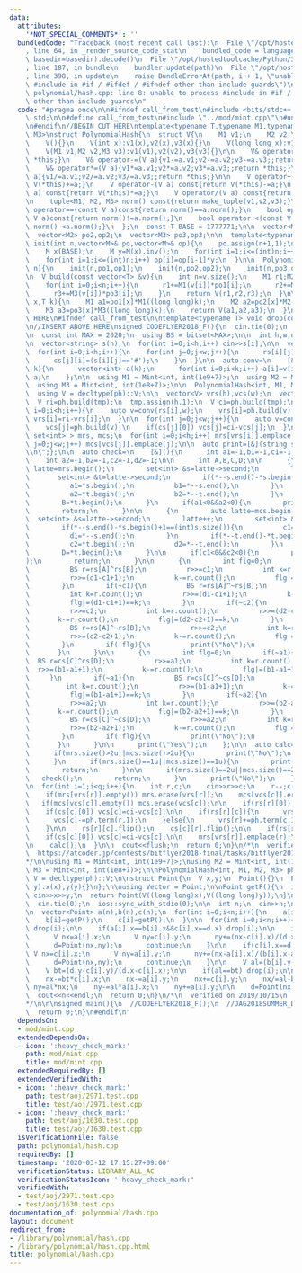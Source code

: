 ```yaml
---
data:
  attributes:
    '*NOT_SPECIAL_COMMENTS*': ''
  bundledCode: "Traceback (most recent call last):\n  File \"/opt/hostedtoolcache/Python/3.8.5/x64/lib/python3.8/site-packages/onlinejudge_verify/documentation/build.py\"\
    , line 64, in _render_source_code_stat\n    bundled_code = language.bundle(stat.path,\
    \ basedir=basedir).decode()\n  File \"/opt/hostedtoolcache/Python/3.8.5/x64/lib/python3.8/site-packages/onlinejudge_verify/languages/cplusplus.py\"\
    , line 187, in bundle\n    bundler.update(path)\n  File \"/opt/hostedtoolcache/Python/3.8.5/x64/lib/python3.8/site-packages/onlinejudge_verify/languages/cplusplus_bundle.py\"\
    , line 398, in update\n    raise BundleErrorAt(path, i + 1, \"unable to process\
    \ #include in #if / #ifdef / #ifndef other than include guards\")\nonlinejudge_verify.languages.cplusplus_bundle.BundleErrorAt:\
    \ polynomial/hash.cpp: line 8: unable to process #include in #if / #ifdef / #ifndef\
    \ other than include guards\n"
  code: "#pragma once\n\n#ifndef call_from_test\n#include <bits/stdc++.h>\nusing namespace\
    \ std;\n\n#define call_from_test\n#include \"../mod/mint.cpp\"\n#undef call_from_test\n\
    \n#endif\n//BEGIN CUT HERE\ntemplate<typename T,typename M1,typename M2,typename\
    \ M3>\nstruct PolynomialHash{\n  struct V{\n    M1 v1;\n    M2 v2;\n    M3 v3;\n\
    \    V(){}\n    V(int x):v1(x),v2(x),v3(x){}\n    V(long long x):v1(x),v2(x),v3(x){}\n\
    \    V(M1 v1,M2 v2,M3 v3):v1(v1),v2(v2),v3(v3){}\n\n    V& operator+=(V a){v1+=a.v1;v2+=a.v2;v3+=a.v3;;return\
    \ *this;}\n    V& operator-=(V a){v1-=a.v1;v2-=a.v2;v3-=a.v3;;return *this;}\n\
    \    V& operator*=(V a){v1*=a.v1;v2*=a.v2;v3*=a.v3;;return *this;}\n    V& operator/=(V\
    \ a){v1/=a.v1;v2/=a.v2;v3/=a.v3;;return *this;}\n\n    V operator+(V a) const{return\
    \ V(*this)+=a;}\n    V operator-(V a) const{return V(*this)-=a;}\n    V operator*(V\
    \ a) const{return V(*this)*=a;}\n    V operator/(V a) const{return V(*this)/=a;}\n\
    \n    tuple<M1, M2, M3> norm() const{return make_tuple(v1,v2,v3);}\n\n    bool\
    \ operator==(const V a)const{return norm()==a.norm();}\n    bool operator!=(const\
    \ V a)const{return norm()!=a.norm();}\n    bool operator <(const V a)const{return\
    \ norm() <a.norm();}\n  };\n  const T BASE = 1777771;\n\n  vector<M1> po1,op1;\n\
    \  vector<M2> po2,op2;\n  vector<M3> po3,op3;\n\n  template<typename M>\n  void\
    \ init(int n,vector<M>& po,vector<M>& op){\n    po.assign(n+1,1);\n    op.assign(n+1,1);\n\
    \    M x(BASE);\n    M y=M(x).inv();\n    for(int i=1;i<=(int)n;i++) po[i]=po[i-1]*x;\n\
    \    for(int i=1;i<=(int)n;i++) op[i]=op[i-1]*y;\n  }\n\n  PolynomialHash(size_t\
    \ n){\n    init(n,po1,op1);\n    init(n,po2,op2);\n    init(n,po3,op3);\n  }\n\
    \n  V build(const vector<T> &v){\n    int n=v.size();\n    M1 r1;M2 r2;M3 r3;\n\
    \    for(int i=0;i<n;i++){\n      r1+=M1(v[i])*po1[i];\n      r2+=M2(v[i])*po2[i];\n\
    \      r3+=M3(v[i])*po3[i];\n    }\n    return V(r1,r2,r3);\n  }\n\n  V term(size_t\
    \ x,T k){\n    M1 a1=po1[x]*M1((long long)k);\n    M2 a2=po2[x]*M2((long long)k);\n\
    \    M3 a3=po3[x]*M3((long long)k);\n    return V(a1,a2,a3);\n  }\n};\n//END CUT\
    \ HERE\n#ifndef call_from_test\n\ntemplate<typename T> void drop(const T &x){cout<<x<<endl;exit(0);}\n\
    \n//INSERT ABOVE HERE\nsigned CODEFLYER2018_F(){\n  cin.tie(0);\n  ios::sync_with_stdio(0);\n\
    \n  const int MAX = 2020;\n  using BS = bitset<MAX>;\n\n  int h,w,q;\n  cin>>h>>w>>q;\n\
    \n  vector<string> s(h);\n  for(int i=0;i<h;i++) cin>>s[i];\n\n  vector<BS> rs(h),cs(w);\n\
    \  for(int i=0;i<h;i++){\n    for(int j=0;j<w;j++){\n      rs[i][j]=(s[i][j]=='#');\n\
    \      cs[j][i]=(s[i][j]=='#');\n    }\n  }\n\n  auto conv=\n    [&](BS &v,int\
    \ k){\n      vector<int> a(k);\n      for(int i=0;i<k;i++) a[i]=v[i];\n      return\
    \ a;\n    };\n\n  using M1 = Mint<int, int(1e9+7)>;\n  using M2 = Mint<int, int(1e9+9)>;\n\
    \  using M3 = Mint<int, int(1e8+7)>;\n\n  PolynomialHash<int, M1, M2, M3> ph(MAX);\n\
    \  using V = decltype(ph)::V;\n\n  vector<V> vrs(h),vcs(w);\n  vector<int> tmp(w,1);\n\
    \  V ri=ph.build(tmp);\n  tmp.assign(h,1);\n  V ci=ph.build(tmp);\n\n  for(int\
    \ i=0;i<h;i++){\n    auto v=conv(rs[i],w);\n    vrs[i]=ph.build(v);\n    if(rs[i][0])\
    \ vrs[i]=ri-vrs[i];\n  }\n\n  for(int j=0;j<w;j++){\n    auto v=conv(cs[j],h);\n\
    \    vcs[j]=ph.build(v);\n    if(cs[j][0]) vcs[j]=ci-vcs[j];\n  }\n\n  map<V,\
    \ set<int> > mrs, mcs;\n  for(int i=0;i<h;i++) mrs[vrs[i]].emplace(i);\n  for(int\
    \ j=0;j<w;j++) mcs[vcs[j]].emplace(j);\n\n  auto print=[&](string s){cout<<s<<\"\
    \\n\";};\n\n  auto check=\n    [&](){\n      int a1=-1,b1=-1,c1=-1,d1=-1;\n  \
    \    int a2=-1,b2=-1,c2=-1,d2=-1;\n\n      int A,B,C,D;\n\n      {\n        auto\
    \ latte=mrs.begin();\n        set<int> &s=latte->second;\n        latte++;\n \
    \       set<int> &t=latte->second;\n        if(*--s.end()-*s.begin()+1==(int)s.size()){\n\
    \          a1=*s.begin();\n          b1=*--s.end();\n        }\n        if(*--t.end()-*t.begin()+1==(int)t.size()){\n\
    \          a2=*t.begin();\n          b2=*--t.end();\n        }\n        A=*s.begin();\n\
    \        B=*t.begin();\n      }\n      if(a1<0&&a2<0){\n        print(\"No\");\n\
    \        return;\n      }\n\n      {\n        auto latte=mcs.begin();\n      \
    \  set<int> &s=latte->second;\n        latte++;\n        set<int> &t=latte->second;\n\
    \        if(*--s.end()-*s.begin()+1==(int)s.size()){\n          c1=*s.begin();\n\
    \          d1=*--s.end();\n        }\n        if(*--t.end()-*t.begin()+1==(int)t.size()){\n\
    \          c2=*t.begin();\n          d2=*--t.end();\n        }\n        C=*s.begin();\n\
    \        D=*t.begin();\n      }\n\n      if(c1<0&&c2<0){\n        print(\"No\"\
    );\n        return;\n      }\n\n      {\n        int flg=0;\n        if(~c1){\n\
    \          BS r=rs[A]^rs[B];\n          r>>=c1;\n          int k=r.count();\n\
    \          r>>=(d1-c1+1);\n          k-=r.count();\n          flg|=(d1-c1+1)==k;\n\
    \        }\n        if(~c1){\n          BS r=rs[A]^~rs[B];\n          r>>=c1;\n\
    \          int k=r.count();\n          r>>=(d1-c1+1);\n          k-=r.count();\n\
    \          flg|=(d1-c1+1)==k;\n        }\n        if(~c2){\n          BS r=rs[A]^rs[B];\n\
    \          r>>=c2;\n          int k=r.count();\n          r>>=(d2-c2+1);\n   \
    \       k-=r.count();\n          flg|=(d2-c2+1)==k;\n        }\n        if(~c2){\n\
    \          BS r=rs[A]^~rs[B];\n          r>>=c2;\n          int k=r.count();\n\
    \          r>>=(d2-c2+1);\n          k-=r.count();\n          flg|=(d2-c2+1)==k;\n\
    \        }\n        if(!flg){\n          print(\"No\");\n          return;\n \
    \       }\n      }\n\n      {\n        int flg=0;\n        if(~a1){\n        \
    \  BS r=cs[C]^cs[D];\n          r>>=a1;\n          int k=r.count();\n        \
    \  r>>=(b1-a1+1);\n          k-=r.count();\n          flg|=(b1-a1+1)==k;\n   \
    \     }\n        if(~a1){\n          BS r=cs[C]^~cs[D];\n          r>>=a1;\n \
    \         int k=r.count();\n          r>>=(b1-a1+1);\n          k-=r.count();\n\
    \          flg|=(b1-a1+1)==k;\n        }\n        if(~a2){\n          BS r=cs[C]^cs[D];\n\
    \          r>>=a2;\n          int k=r.count();\n          r>>=(b2-a2+1);\n   \
    \       k-=r.count();\n          flg|=(b2-a2+1)==k;\n        }\n        if(~a2){\n\
    \          BS r=cs[C]^~cs[D];\n          r>>=a2;\n          int k=r.count();\n\
    \          r>>=(b2-a2+1);\n          k-=r.count();\n          flg|=(b2-a2+1)==k;\n\
    \        }\n        if(!flg){\n          print(\"No\");\n          return;\n \
    \       }\n      }\n\n      print(\"Yes\");\n    };\n\n  auto calc=\n    [&](){\n\
    \      if(mrs.size()>2u||mcs.size()>2u){\n        print(\"No\");\n        return;\n\
    \      }\n      if(mrs.size()==1u||mcs.size()==1u){\n        print(\"Yes\");\n\
    \        return;\n      }\n\n      if(mrs.size()==2u||mcs.size()==2u){\n     \
    \   check();\n        return;\n      }\n      print(\"No\");\n    };\n\n  calc();\n\
    \n  for(int i=1;i<q;i++){\n    int r,c;\n    cin>>r>>c;\n    r--;c--;\n\n    mrs[vrs[r]].erase(r);\n\
    \    if(mrs[vrs[r]].empty()) mrs.erase(vrs[r]);\n    mcs[vcs[c]].erase(c);\n \
    \   if(mcs[vcs[c]].empty()) mcs.erase(vcs[c]);\n\n    if(rs[r][0]) vrs[r]=ri-vrs[r];\n\
    \    if(cs[c][0]) vcs[c]=ci-vcs[c];\n\n    if(rs[r][c]){\n      vrs[r]-=ph.term(c,1);\n\
    \      vcs[c]-=ph.term(r,1);\n    }else{\n      vrs[r]+=ph.term(c,1);\n      vcs[c]+=ph.term(r,1);\n\
    \    }\n\n    rs[r][c].flip();\n    cs[c][r].flip();\n\n    if(rs[r][0]) vrs[r]=ri-vrs[r];\n\
    \    if(cs[c][0]) vcs[c]=ci-vcs[c];\n\n    mrs[vrs[r]].emplace(r);\n    mcs[vcs[c]].emplace(c);\n\
    \n    calc();\n  }\n\n  cout<<flush;\n  return 0;\n}\n/*\n  verified on 2019/10/15\n\
    \  https://atcoder.jp/contests/bitflyer2018-final/tasks/bitflyer2018_final_f\n\
    */\n\nusing M1 = Mint<int, int(1e9+7)>;\nusing M2 = Mint<int, int(1e9+9)>;\nusing\
    \ M3 = Mint<int, int(1e8+7)>;\n\nPolynomialHash<int, M1, M2, M3> ph(2000);\nusing\
    \ V = decltype(ph)::V;\n\nstruct Point{\n  V x,y;\n  Point(){}\n  Point(V x,V\
    \ y):x(x),y(y){}\n};\n\nusing Vector = Point;\n\nPoint getP(){\n  int x,y;\n \
    \ cin>>x>>y;\n  return Point(V((long long)x),V((long long)y));\n}\n\nsigned JAG2018SUMMER_DAY2_F(){\n\
    \  cin.tie(0);\n  ios::sync_with_stdio(0);\n\n  int n;\n  cin>>n;\n  Point d=getP();\n\
    \n  vector<Point> a(n),b(n),c(n);\n  for(int i=0;i<n;i++){\n    a[i]=getP();\n\
    \    b[i]=getP();\n    c[i]=getP();\n  }\n\n  for(int i=0;i<n;i++){\n    if(c[i].x==d.x&&c[i].y==d.y)\
    \ drop(i);\n\n    if(a[i].x==b[i].x&&c[i].x==d.x) drop(i);\n\n    if(a[i].x==b[i].x){\n\
    \      V nx=a[i].x;\n      V ny=c[i].y;\n      ny+=(nx-c[i].x)/(d.x-c[i].x)*(d.y-c[i].y);\n\
    \      d=Point(nx,ny);\n      continue;\n    }\n\n    if(c[i].x==d.x){\n     \
    \ V nx=c[i].x;\n      V ny=a[i].y;\n      ny+=(nx-a[i].x)/(b[i].x-a[i].x)*(b[i].y-a[i].y);\n\
    \      d=Point(nx,ny);\n      continue;\n    }\n\n    V al=(b[i].y-a[i].y)/(b[i].x-a[i].x);\n\
    \    V bt=(d.y-c[i].y)/(d.x-c[i].x);\n\n    if(al==bt) drop(i);\n\n    V nx=al*a[i].x;\n\
    \    nx-=bt*c[i].x;\n    nx-=a[i].y;\n    nx+=c[i].y;\n    nx/=al-bt;\n\n    V\
    \ ny=al*nx;\n    ny-=al*a[i].x;\n    ny+=a[i].y;\n\n    d=Point(nx,ny);\n  }\n\
    \  cout<<n<<endl;\n  return 0;\n}\n/*\n  verified on 2019/10/15\n  https://atcoder.jp/contests/jag2018summer-day2/tasks/jag2018summer_day2_f\n\
    */\n\n\nsigned main(){\n  //CODEFLYER2018_F();\n  //JAG2018SUMMER_DAY2_F();\n\
    \  return 0;\n}\n#endif\n"
  dependsOn:
  - mod/mint.cpp
  extendedDependsOn:
  - icon: ':heavy_check_mark:'
    path: mod/mint.cpp
    title: mod/mint.cpp
  extendedRequiredBy: []
  extendedVerifiedWith:
  - icon: ':heavy_check_mark:'
    path: test/aoj/2971.test.cpp
    title: test/aoj/2971.test.cpp
  - icon: ':heavy_check_mark:'
    path: test/aoj/1630.test.cpp
    title: test/aoj/1630.test.cpp
  isVerificationFile: false
  path: polynomial/hash.cpp
  requiredBy: []
  timestamp: '2020-03-12 17:15:27+09:00'
  verificationStatus: LIBRARY_ALL_AC
  verificationStatusIcon: ':heavy_check_mark:'
  verifiedWith:
  - test/aoj/2971.test.cpp
  - test/aoj/1630.test.cpp
documentation_of: polynomial/hash.cpp
layout: document
redirect_from:
- /library/polynomial/hash.cpp
- /library/polynomial/hash.cpp.html
title: polynomial/hash.cpp
---
```

